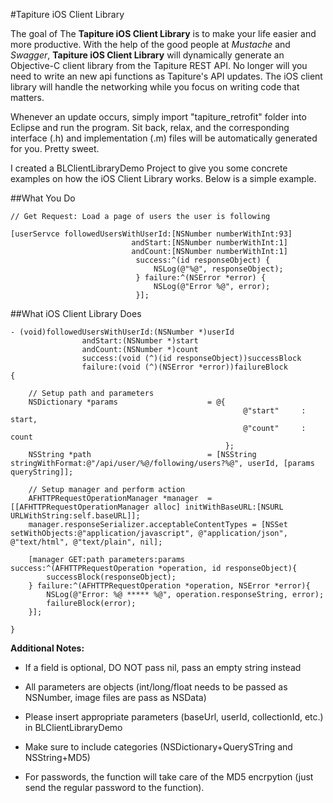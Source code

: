 #Tapiture iOS Client Library

The goal of The **Tapiture iOS Client Library** is to make your life easier and more productive. With the help of the good people at *Mustache* and *Swagger*, **Tapiture iOS Client Library** will dynamically generate an Objective-C client library from the Tapiture REST API. No longer will you need to write an new api functions as Tapiture's API updates. The iOS client library will handle the networking while you focus on writing code that matters.

Whenever an update occurs, simply import "tapiture_retrofit" folder into Eclipse and run the program. Sit back, relax, and the corresponding interface (.h) and implementation (.m) files will be automatically generated for you. Pretty sweet.

I created a BLClientLibraryDemo Project to give you some concrete examples on how the iOS Client Library works. Below is a simple example.

##What You Do
```obj-c
// Get Request: Load a page of users the user is following

[userServce followedUsersWithUserId:[NSNumber numberWithInt:93]
                           andStart:[NSNumber numberWithInt:1]
                           andCount:[NSNumber numberWithInt:1]
                            success:^(id responseObject) {
                                NSLog(@"%@", responseObject);
                            } failure:^(NSError *error) {
                                NSLog(@"Error %@", error);
                            }];

```

##What iOS Client Library Does

```obj-c
- (void)followedUsersWithUserId:(NSNumber *)userId
				andStart:(NSNumber *)start
				andCount:(NSNumber *)count
				success:(void (^)(id responseObject))successBlock 
				failure:(void (^)(NSError *error))failureBlock
{

	// Setup path and parameters
    NSDictionary *params	                = @{
													@"start"	 : start, 
													@"count"	 : count
												};
    NSString *path                          = [NSString stringWithFormat:@"/api/user/%@/following/users?%@", userId, [params queryString]];
	
	// Setup manager and perform action
	AFHTTPRequestOperationManager *manager  = [[AFHTTPRequestOperationManager alloc] initWithBaseURL:[NSURL URLWithString:self.baseURL]];
	manager.responseSerializer.acceptableContentTypes = [NSSet setWithObjects:@"application/javascript", @"application/json", @"text/html", @"text/plain", nil];

	[manager GET:path parameters:params success:^(AFHTTPRequestOperation *operation, id responseObject){
		successBlock(responseObject);
	} failure:^(AFHTTPRequestOperation *operation, NSError *error){
		NSLog(@"Error: %@ ***** %@", operation.responseString, error);
		failureBlock(error);
	}];

}
```


**Additional  Notes:**

- If a field is optional, DO NOT pass nil, pass an empty string instead

- All parameters are objects (int/long/float needs to be passed as NSNumber, image files are pass as NSData)

- Please insert appropriate parameters (baseUrl, userId, collectionId, etc.) in BLClientLibraryDemo

- Make sure to include categories (NSDictionary+QuerySTring and NSString+MD5)

- For passwords, the function will take care of the MD5 encrpytion (just send the regular password to the function).
